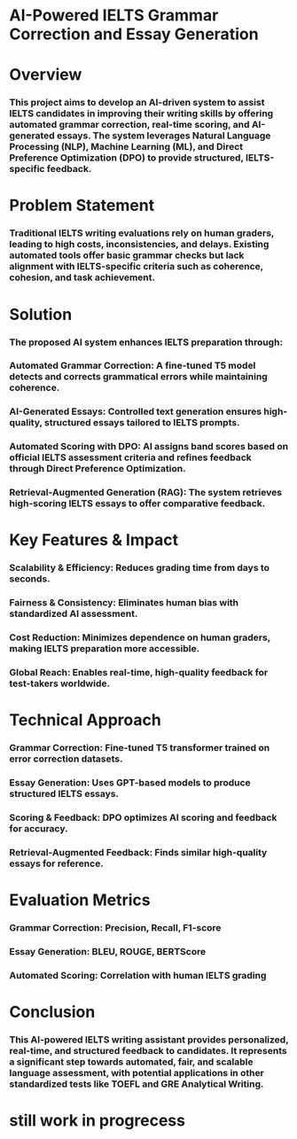 # AI-Powered IELTS Grammar Correction and Essay Generation

# Overview
### This project aims to develop an AI-driven system to assist IELTS candidates in improving their writing skills by offering automated grammar correction, real-time scoring, and AI-generated essays. The system leverages Natural Language Processing (NLP), Machine Learning (ML), and Direct Preference Optimization (DPO) to provide structured, IELTS-specific feedback.

# Problem Statement
### Traditional IELTS writing evaluations rely on human graders, leading to high costs, inconsistencies, and delays. Existing automated tools offer basic grammar checks but lack alignment with IELTS-specific criteria such as coherence, cohesion, and task achievement.

# Solution
### The proposed AI system enhances IELTS preparation through:
### Automated Grammar Correction: A fine-tuned T5 model detects and corrects grammatical errors while maintaining coherence.
### AI-Generated Essays: Controlled text generation ensures high-quality, structured essays tailored to IELTS prompts.
### Automated Scoring with DPO: AI assigns band scores based on official IELTS assessment criteria and refines feedback through Direct Preference Optimization.
### Retrieval-Augmented Generation (RAG): The system retrieves high-scoring IELTS essays to offer comparative feedback.
# Key Features & Impact
### Scalability & Efficiency: Reduces grading time from days to seconds.
### Fairness & Consistency: Eliminates human bias with standardized AI assessment.
### Cost Reduction: Minimizes dependence on human graders, making IELTS preparation more accessible.
### Global Reach: Enables real-time, high-quality feedback for test-takers worldwide.
# Technical Approach
### Grammar Correction: Fine-tuned T5 transformer trained on error correction datasets.
### Essay Generation: Uses GPT-based models to produce structured IELTS essays.
### Scoring & Feedback: DPO optimizes AI scoring and feedback for accuracy.
### Retrieval-Augmented Feedback: Finds similar high-quality essays for reference.
# Evaluation Metrics
### Grammar Correction: Precision, Recall, F1-score
### Essay Generation: BLEU, ROUGE, BERTScore
### Automated Scoring: Correlation with human IELTS grading
# Conclusion
### This AI-powered IELTS writing assistant provides personalized, real-time, and structured feedback to candidates. It represents a significant step towards automated, fair, and scalable language assessment, with potential applications in other standardized tests like TOEFL and GRE Analytical Writing.
# still work in progrecess
